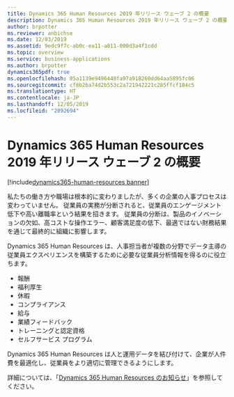 ```yaml
---
title: Dynamics 365 Human Resources 2019 年リリース ウェーブ 2 の概要
description: Dynamics 365 Human Resources 2019 年リリース ウェーブ 2 の概要
author: brpotter
ms.reviewer: anbichse
ms.date: 12/03/2019
ms.assetid: 9edc9f7c-ab0c-ea11-a811-000d3a4f1cdd
ms.topic: overview
ms.service: business-applications
ms.author: brpotter
dynamics365pdf: true
ms.openlocfilehash: 05a1139e9496440fa97a918260dd64aa5895fc06
ms.sourcegitcommit: cf8b2ba74d2b553c2a721942221c285ffcf184c5
ms.translationtype: HT
ms.contentlocale: ja-JP
ms.lasthandoff: 12/05/2019
ms.locfileid: "2892694"
---
```

# <a name="overview-of-dynamics-365-human-resources-2019-release-wave-2"></a>Dynamics 365 Human Resources 2019 年リリース ウェーブ 2 の概要
[!include[dynamics365-human-resources banner](../includes/dynamics365-human-resources.md)]

<!--overview start-->
私たちの働き方や職場は根本的に変わりましたが、多くの企業の人事プロセスは変わっていません。 従業員の実務が分断されると、従業員のエンゲージメント低下や高い離職率という結果を招きます。 従業員の分断は、製品のイノベーションの欠如、高コストな操作エラー、顧客満足度の低下、最適ではない財務結果を通じて最終的に組織に影響します。
 
Dynamics 365 Human Resources は、人事担当者が複数の分野でデータ主導の従業員エクスペリエンスを構築するために必要な従業員分析情報を得るのに役立ちます。

- 報酬
- 福利厚生
- 休暇
- コンプライアンス
- 給与
- 業績フィードバック
- トレーニングと認定資格
- セルフサービス プログラム 

Dynamics 365 Human Resources は人と運用データを結び付けて、企業が人件費を最適化し、従業員をより適切に管理できるようにします。

詳細については、「[Dynamics 365 Human Resources のお知らせ](https://go.microsoft.com/fwlink/?linkid=2112538)」を参照してください。

<!--overview end-->
